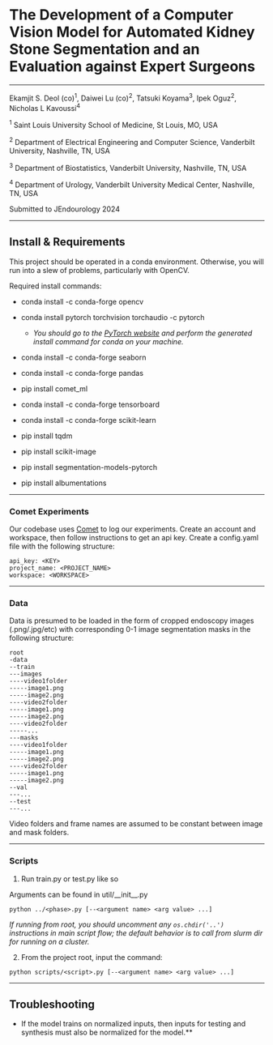 # The Development of a Computer Vision Model for Automated Kidney Stone Segmentation and an Evaluation against Expert Surgeons  

---

Ekamjit S. Deol (co)<sup>1</sup>, Daiwei Lu (co)<sup>2</sup>, Tatsuki Koyama<sup>3</sup>, Ipek Oguz<sup>2</sup>, Nicholas L Kavoussi<sup>4</sup> 

<sup>1</sup> Saint Louis University School of Medicine, St Louis, MO, USA 

<sup>2</sup> Department of Electrical Engineering and Computer Science, Vanderbilt University, Nashville, TN, USA 

<sup>3</sup> Department of Biostatistics, Vanderbilt University, Nashville, TN, USA 

<sup>4</sup> Department of Urology, Vanderbilt University Medical Center, Nashville, TN, USA 

Submitted to JEndourology 2024


---

## Install & Requirements
This project should be operated in a conda environment. Otherwise, you will run into a slew of problems, particularly with OpenCV. 

Required install commands: 
- conda install -c conda-forge opencv 

- conda install pytorch torchvision torchaudio -c pytorch
     - *You should go to the [PyTorch website](https://pytorch.org) and perform the generated install command for conda on your machine.*

- conda install -c conda-forge seaborn

- conda install -c conda-forge pandas

- pip install comet_ml

- conda install -c conda-forge tensorboard 

- conda install -c conda-forge scikit-learn

- pip install tqdm

- pip install scikit-image

- pip install segmentation-models-pytorch

- pip install albumentations

---

### Comet Experiments

Our codebase uses [Comet](https://www.comet.com/) to log our experiments. Create an account and workspace, then follow instructions to get an api key. Create a config.yaml file with the following structure:

```
api_key: <KEY>
project_name: <PROJECT_NAME>
workspace: <WORKSPACE>
```

---

### Data
Data is presumed to be loaded in the form of cropped endoscopy images (.png/.jpg/etc) with corresponding 0-1 image segmentation masks in the following structure:

```
root
-data
--train
---images
----video1folder
-----image1.png
-----image2.png
----video2folder
-----image1.png
-----image2.png
----video2folder
-----...
---masks
----video1folder
-----image1.png
-----image2.png
----video2folder
-----image1.png
-----image2.png
--val
---...
--test
---...
```

Video folders and frame names are assumed to be constant between image and mask folders.

---

### Scripts
1. Run train.py or test.py like so

Arguments can be found in util/\_\_init\_\_.py

```
python ../<phase>.py [--<argument name> <arg value> ...]
```

*If running from root, you should uncomment any `os.chdir('..')` instructions in main script flow; the default behavior is to call from slurm dir for running on a cluster.*

2. From the project root, input the command:

```
python scripts/<script>.py [--<argument name> <arg value> ...]
```

---

## Troubleshooting
-  If the model trains on normalized inputs, then inputs for testing and synthesis must also be normalized for the model.** 


